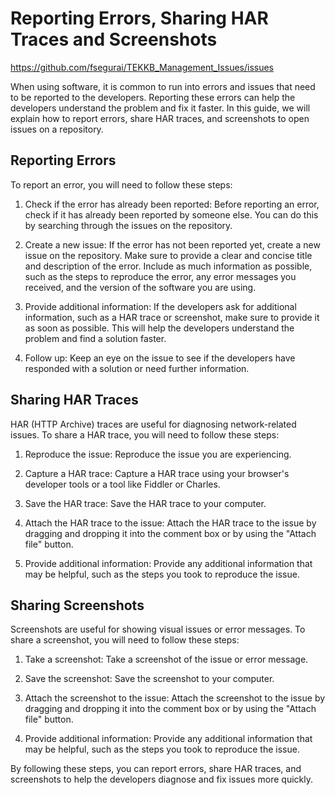 # Reporting Errors, Sharing HAR Traces and Screenshots

https://github.com/fsegurai/TEKKB_Management_Issues/issues

When using software, it is common to run into errors and issues that need to be reported to the developers. Reporting these errors can help the developers understand the problem and fix it faster. In this guide, we will explain how to report errors, share HAR traces, and screenshots to open issues on a repository.

## Reporting Errors

To report an error, you will need to follow these steps:

1. Check if the error has already been reported: Before reporting an error, check if it has already been reported by someone else. You can do this by searching through the issues on the repository.

2. Create a new issue: If the error has not been reported yet, create a new issue on the repository. Make sure to provide a clear and concise title and description of the error. Include as much information as possible, such as the steps to reproduce the error, any error messages you received, and the version of the software you are using.

3. Provide additional information: If the developers ask for additional information, such as a HAR trace or screenshot, make sure to provide it as soon as possible. This will help the developers understand the problem and find a solution faster.

4. Follow up: Keep an eye on the issue to see if the developers have responded with a solution or need further information.

## Sharing HAR Traces

HAR (HTTP Archive) traces are useful for diagnosing network-related issues. To share a HAR trace, you will need to follow these steps:

1. Reproduce the issue: Reproduce the issue you are experiencing.

2. Capture a HAR trace: Capture a HAR trace using your browser's developer tools or a tool like Fiddler or Charles.

3. Save the HAR trace: Save the HAR trace to your computer.

4. Attach the HAR trace to the issue: Attach the HAR trace to the issue by dragging and dropping it into the comment box or by using the "Attach file" button.

5. Provide additional information: Provide any additional information that may be helpful, such as the steps you took to reproduce the issue.

## Sharing Screenshots

Screenshots are useful for showing visual issues or error messages. To share a screenshot, you will need to follow these steps:

1. Take a screenshot: Take a screenshot of the issue or error message.

2. Save the screenshot: Save the screenshot to your computer.

3. Attach the screenshot to the issue: Attach the screenshot to the issue by dragging and dropping it into the comment box or by using the "Attach file" button.

4. Provide additional information: Provide any additional information that may be helpful, such as the steps you took to reproduce the issue.

By following these steps, you can report errors, share HAR traces, and screenshots to help the developers diagnose and fix issues more quickly.

